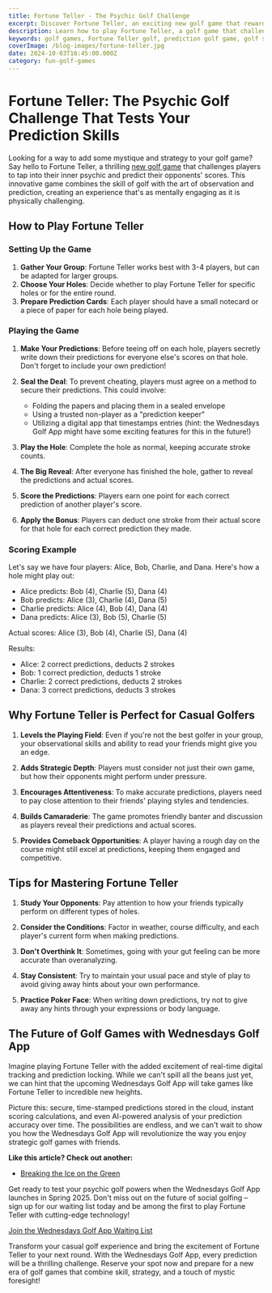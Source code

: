 ```yaml
---
title: Fortune Teller - The Psychic Golf Challenge
excerpt: Discover Fortune Teller, an exciting new golf game that rewards players for accurately predicting their opponents' scores, adding a layer of strategy and fun to your rounds.
description: Learn how to play Fortune Teller, a golf game that challenges players to predict each other's scores, offering a unique blend of skill, strategy, and a touch of psychic ability.
keywords: golf games, Fortune Teller golf, prediction golf game, golf strategy, fun golf games
coverImage: /blog-images/fortune-teller.jpg
date: 2024-10-03T16:45:00.000Z
category: fun-golf-games
---
```


# Fortune Teller: The Psychic Golf Challenge That Tests Your Prediction Skills

Looking for a way to add some mystique and strategy to your golf game? Say hello to Fortune Teller, a thrilling [new golf game](https://wednesdays.golf/blog/fun-golf-games) that challenges players to tap into their inner psychic and predict their opponents' scores. This innovative game combines the skill of golf with the art of observation and prediction, creating an experience that's as mentally engaging as it is physically challenging.

## How to Play Fortune Teller

### Setting Up the Game

1. **Gather Your Group**: Fortune Teller works best with 3-4 players, but can be adapted for larger groups.
2. **Choose Your Holes**: Decide whether to play Fortune Teller for specific holes or for the entire round.
3. **Prepare Prediction Cards**: Each player should have a small notecard or a piece of paper for each hole being played.

### Playing the Game

1. **Make Your Predictions**: Before teeing off on each hole, players secretly write down their predictions for everyone else's scores on that hole. Don't forget to include your own prediction!

2. **Seal the Deal**: To prevent cheating, players must agree on a method to secure their predictions. This could involve:

   - Folding the papers and placing them in a sealed envelope
   - Using a trusted non-player as a "prediction keeper"
   - Utilizing a digital app that timestamps entries (hint: the Wednesdays Golf App might have some exciting features for this in the future!)

3. **Play the Hole**: Complete the hole as normal, keeping accurate stroke counts.

4. **The Big Reveal**: After everyone has finished the hole, gather to reveal the predictions and actual scores.

5. **Score the Predictions**: Players earn one point for each correct prediction of another player's score.

6. **Apply the Bonus**: Players can deduct one stroke from their actual score for that hole for each correct prediction they made.

### Scoring Example

Let's say we have four players: Alice, Bob, Charlie, and Dana. Here's how a hole might play out:

- Alice predicts: Bob (4), Charlie (5), Dana (4)
- Bob predicts: Alice (3), Charlie (4), Dana (5)
- Charlie predicts: Alice (4), Bob (4), Dana (4)
- Dana predicts: Alice (3), Bob (5), Charlie (5)

Actual scores: Alice (3), Bob (4), Charlie (5), Dana (4)

Results:

- Alice: 2 correct predictions, deducts 2 strokes
- Bob: 1 correct prediction, deducts 1 stroke
- Charlie: 2 correct predictions, deducts 2 strokes
- Dana: 3 correct predictions, deducts 3 strokes

## Why Fortune Teller is Perfect for Casual Golfers

1. **Levels the Playing Field**: Even if you're not the best golfer in your group, your observational skills and ability to read your friends might give you an edge.

2. **Adds Strategic Depth**: Players must consider not just their own game, but how their opponents might perform under pressure.

3. **Encourages Attentiveness**: To make accurate predictions, players need to pay close attention to their friends' playing styles and tendencies.

4. **Builds Camaraderie**: The game promotes friendly banter and discussion as players reveal their predictions and actual scores.

5. **Provides Comeback Opportunities**: A player having a rough day on the course might still excel at predictions, keeping them engaged and competitive.

## Tips for Mastering Fortune Teller

1. **Study Your Opponents**: Pay attention to how your friends typically perform on different types of holes.

2. **Consider the Conditions**: Factor in weather, course difficulty, and each player's current form when making predictions.

3. **Don't Overthink It**: Sometimes, going with your gut feeling can be more accurate than overanalyzing.

4. **Stay Consistent**: Try to maintain your usual pace and style of play to avoid giving away hints about your own performance.

5. **Practice Poker Face**: When writing down predictions, try not to give away any hints through your expressions or body language.

## The Future of Golf Games with Wednesdays Golf App

Imagine playing Fortune Teller with the added excitement of real-time digital tracking and prediction locking. While we can't spill all the beans just yet, we can hint that the upcoming Wednesdays Golf App will take games like Fortune Teller to incredible new heights.

Picture this: secure, time-stamped predictions stored in the cloud, instant scoring calculations, and even AI-powered analysis of your prediction accuracy over time. The possibilities are endless, and we can't wait to show you how the Wednesdays Golf App will revolutionize the way you enjoy strategic golf games with friends.

**Like this article? Check out another:**

- [Breaking the Ice on the Green](/blog/social-golfing/breaking-the-ice)

Get ready to test your psychic golf powers when the Wednesdays Golf App launches in Spring 2025. Don't miss out on the future of social golfing – sign up for our waiting list today and be among the first to play Fortune Teller with cutting-edge technology!

[Join the Wednesdays Golf App Waiting List](#subscribe)

Transform your casual golf experience and bring the excitement of Fortune Teller to your next round. With the Wednesdays Golf App, every prediction will be a thrilling challenge. Reserve your spot now and prepare for a new era of golf games that combine skill, strategy, and a touch of mystic foresight!

